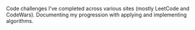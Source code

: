 Code challenges I've completed across various sites (mostly LeetCode and CodeWars). Documenting my progression with applying and implementing algorithms.
